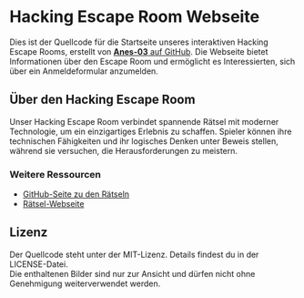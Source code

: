 # Hacking Escape Room Webseite  

Dies ist der Quellcode für die Startseite unseres interaktiven Hacking Escape Rooms, erstellt von [**Anes-03** auf GitHub](https://github.com/Anes-03). Die Webseite bietet Informationen über den Escape Room und ermöglicht es Interessierten, sich über ein Anmeldeformular anzumelden.  

## Über den Hacking Escape Room  

Unser Hacking Escape Room verbindet spannende Rätsel mit moderner Technologie, um ein einzigartiges Erlebnis zu schaffen. Spieler können ihre technischen Fähigkeiten und ihr logisches Denken unter Beweis stellen, während sie versuchen, die Herausforderungen zu meistern.  

### Weitere Ressourcen  

- [GitHub-Seite zu den Rätseln](https://github.com/HackingEscapeRoom/Hacking-Escape-Room-Riddle)  
- [Rätsel-Webseite](https://riddle.hackingescaperoom.tech)  

## Lizenz  

Der Quellcode steht unter der MIT-Lizenz. Details findest du in der LICENSE-Datei.  
Die enthaltenen Bilder sind nur zur Ansicht und dürfen nicht ohne Genehmigung weiterverwendet werden.  
